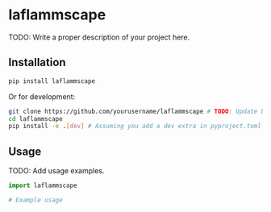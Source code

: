 # laflammscape

TODO: Write a proper description of your project here.

## Installation

```bash
pip install laflammscape
```

Or for development:

```bash
git clone https://github.com/yourusername/laflammscape # TODO: Update URL
cd laflammscape
pip install -e .[dev] # Assuming you add a dev extra in pyproject.toml
```

## Usage

TODO: Add usage examples.

```python
import laflammscape

# Example usage
``` 